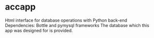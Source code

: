 # accapp
Html interface for database operations with Python back-end
Dependencies: Bottle and pymysql frameworks
The database which this app was designed for is provided.
